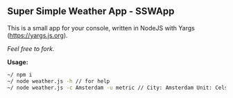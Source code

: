## Super Simple Weather App - SSWApp


This is a small app for your console, written in NodeJS with Yargs (https://yargs.js.org).

*Feel free to fork.*

**Usage:**

```bash
~/ npm i
~/ node weather.js -h // for help
~/ node weather.js -c Amsterdam -u metric // City: Amsterdam Unit: Celsius
```

